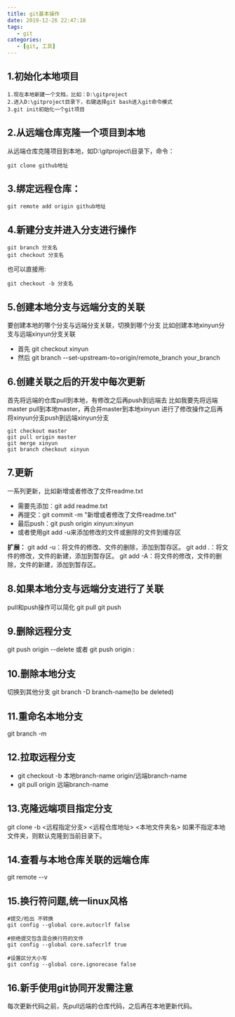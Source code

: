 ```yaml
---
title: git基本操作
date: 2019-12-26 22:47:18
tags: 
   - git
categories: 
   - [git, 工具]
---
```

## 1.初始化本地项目
    1.现在本地新建一个文档，比如：D:\gitproject
    2.进入D:\gitproject目录下，右键选择git bash进入git命令模式
    3.git init初始化一个git项目

## 2.从远端仓库克隆一个项目到本地
   从远端仓库克隆项目到本地，如D:\gitproject\目录下，命令：
   ```
   git clone github地址
   ```
<!-- more --> 
## 3.绑定远程仓库：
```
git remote add origin github地址
```
## 4.新建分支并进入分支进行操作
```
git branch 分支名
git checkout 分支名
```
也可以直接用:
```
git checkout -b 分支名
```

## 5.创建本地分支与远端分支的关联
要创建本地的哪个分支与远端分支关联，切换到哪个分支
比如创建本地xinyun分支与远端xinyun分支关联
- 首先 git checkout xinyun
- 然后 git branch --set-upstream-to=origin/remote_branch  your_branch

## 6.创建关联之后的开发中每次更新
首先将远端的仓库pull到本地，有修改之后再push到远端去
比如我要先将远端master pull到本地master，再合并master到本地xinyun
进行了修改操作之后再将xinyun分支push到远端xinyun分支
```
git checkout master
git pull origin master
git merge xinyun
git branch checkout xinyun
```

## 7.更新
一系列更新，比如新增或者修改了文件readme.txt
- 需要先添加：git add readme.txt
- 再提交：git commit -m "新增或者修改了文件readme.txt"
- 最后push：git push origin xinyun:xinyun
- 或者使用git add -u来添加修改的文件或删除的文件到缓存区

**扩展：**
git add -u：将文件的修改、文件的删除，添加到暂存区。
git add .：将文件的修改，文件的新建，添加到暂存区。
git add -A：将文件的修改，文件的删除，文件的新建，添加到暂存区。

## 8.如果本地分支与远端分支进行了关联
pull和push操作可以简化
git pull
git push

## 9.删除远程分支
   git push origin --delete <remote-branchname>
   或者
   git push origin :<remote-branchname>
## 10.删除本地分支
切换到其他分支
git branch -D branch-name(to be deleted)

## 11.重命名本地分支
   git branch -m <new-branch-name>

## 12.拉取远程分支
- git checkout -b 本地branch-name origin/远端branch-name
- git pull origin 远端branch-name

## 13.克隆远端项目指定分支
git clone -b <远程指定分支> <远程仓库地址> <本地文件夹名>
如果不指定本地文件夹，则默认克隆到当前目录下。
## 14.查看与本地仓库关联的远端仓库
git remote --v
## 15.换行符问题,统一linux风格
```
#提交/检出 不转换
git config --global core.autocrlf false
 
#拒绝提交包含混合换行符的文件
git config --global core.safecrlf true
 
#设置区分大小写
git config --global core.ignorecase false
```
## 16.新手使用git协同开发需注意
每次更新代码之前，先pull远端的仓库代码，之后再在本地更新代码。
